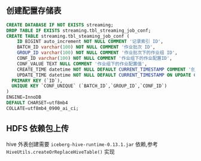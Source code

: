 
## 创建配置存储表
```SQL
CREATE DATABASE IF NOT EXISTS streaming;
DROP TABLE IF EXISTS streaming.tbl_streaming_job_conf;
CREATE TABLE streaming.tbl_steaming_job_conf (
	ID BIGINT auto_increment NOT NULL COMMENT '记录索引 ID',
	BATCH_ID varchar(100) NOT NULL COMMENT '作业批次 ID',
	GROUP_ID varchar(100) NOT NULL COMMENT '作业批次下的作业组 ID',
	CONF_ID varchar(100) NOT NULL COMMENT '作业组下的作业配置ID',
	CONF_VALUE TEXT NULL COMMENT '作业组下的作业配置值',
	CREATE_TIME datetime NOT NULL DEFAULT CURRENT_TIMESTAMP COMMENT '创建时间',
    UPDATE_TIME datetime NOT NULL DEFAULT CURRENT_TIMESTAMP ON UPDATE CURRENT_TIMESTAMP COMMENT '更新时间',
  PRIMARY KEY (`ID`),
  UNIQUE KEY `CONF_UNIQUE` (`BATCH_ID`,`GROUP_ID`,`CONF_ID`)
)
ENGINE=InnoDB
DEFAULT CHARSET=utf8mb4
COLLATE=utf8mb4_0900_ai_ci;
```


## HDFS 依赖包上传
hive 外表创建需要 `iceberg-hive-runtime-0.13.1.jar` 依赖,参考 `HiveUtils.createOrReplaceHiveTable()` 实现
